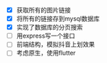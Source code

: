 
 - [x] 获取所有的图片链接
 - [x] 将所有的链接存到mysql数据库
 - [x] 实现了数据库的分页搜索
 - [ ] 用express写一个接口
 - [ ] 前端结构，模拟抖音上划效果
 - [ ] 考虑原生，使用flutter
